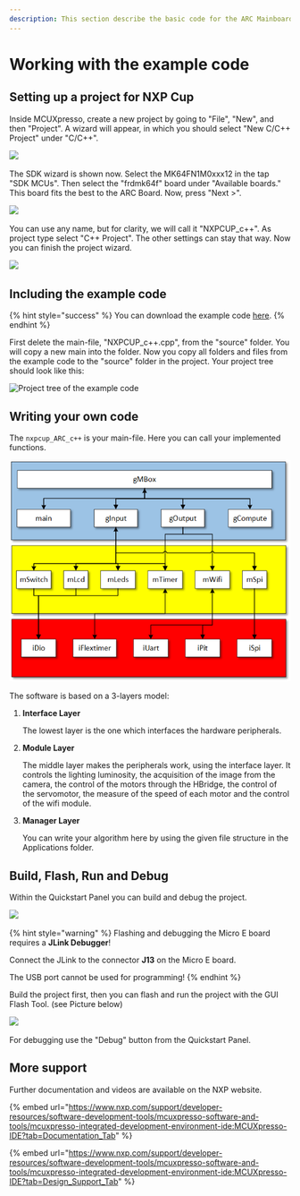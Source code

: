 ```yaml
---
description: This section describe the basic code for the ARC Mainboard and how to use it.
---
```


# Working with the example code

## Setting up a project for NXP Cup

Inside MCUXpresso, create a new project by going to "File", "New", and then "Project". A wizard will appear, in which you should select "New C/C++ Project" under "C/C++".  &#x20;

![](../../../.gitbook/assets/01\_NewProject.PNG)

The SDK wizard is shown now. Select the MK64FN1M0xxx12 in the tap "SDK MCUs". Then select the "frdmk64f" board under "Available boards." This board fits the best to the ARC Board. Now, press "Next >".

![](../../../.gitbook/assets/02\_NewProject\_SDK.PNG)

You can use any name, but for clarity, we will call it "NXPCUP\_c++". As project type select "C++ Project". The other settings can stay that way. Now you can finish the project wizard.

![](../../../.gitbook/assets/03\_NewProject\_project\_type.PNG)

## Including the example code

{% hint style="success" %}
You can download the example code [here](https://nxp.gitbook.io/nxp-cup/downloads-and-links).
{% endhint %}

First delete the main-file, "NXPCUP\_c++.cpp", from the "source" folder. You will copy a new main into the folder. Now you copy all folders and files from the example code to the "source" folder in the project. Your project tree should look like this:

![Project tree of the example code](<../../../.gitbook/assets/05\_Projcet tree.PNG>)

## Writing your own code

The `nxpcup_ARC_c++` is your main-file. Here you can call your implemented functions.&#x20;

![Structure of the code](../../../.gitbook/assets/image.png)

The software is based on a 3-layers model:

1.  **Interface Layer**

    The lowest layer is the one which interfaces the hardware peripherals.
2.  **Module Layer**

    The middle layer makes the peripherals work, using the interface layer. It controls the lighting luminosity, the acquisition of the image from the camera, the control of the motors through the HBridge, the control of the servomotor, the measure of the speed of each motor and the control of the wifi module.
3.  **Manager Layer**

    You can write your algorithm here by using the given file structure in the Applications folder.

## Build, Flash, Run and Debug

Within the Quickstart Panel you can build and debug the project.

![](../../../.gitbook/assets/06\_1\_Quick\_start\_panel.png)

{% hint style="warning" %}
Flashing and debugging the Micro E board requires a **JLink Debugger**!&#x20;

Connect the JLink to the connector **J13** on the Micro E board.

The USB port cannot be used for programming!
{% endhint %}

Build the project first, then you can flash and run the project with the GUI Flash Tool. (see Picture below)

![](../../../.gitbook/assets/08\_MCU\_Toolbar\_GUI.PNG)

For debugging use the "Debug" button from the Quickstart Panel.

## More support

Further documentation and videos are available on the NXP website.

{% embed url="https://www.nxp.com/support/developer-resources/software-development-tools/mcuxpresso-software-and-tools/mcuxpresso-integrated-development-environment-ide:MCUXpresso-IDE?tab=Documentation_Tab" %}

{% embed url="https://www.nxp.com/support/developer-resources/software-development-tools/mcuxpresso-software-and-tools/mcuxpresso-integrated-development-environment-ide:MCUXpresso-IDE?tab=Design_Support_Tab" %}

